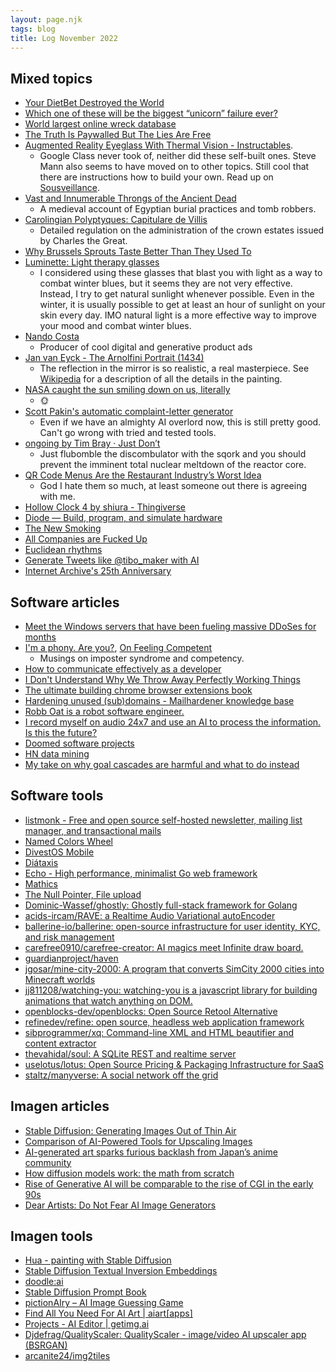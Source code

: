 ```yaml
---
layout: page.njk
tags: blog
title: Log November 2022
---
```


## Mixed topics

- [Your DietBet Destroyed the World](https://davidlaprade.github.io/your-dietbet-destroyed-the-world)
- [Which one of these will be the biggest “unicorn” failure ever?](https://statmodeling.stat.columbia.edu/2022/11/14/which-one-of-these-will-be-the-biggest-unicorn-failure-ever/)
- [World largest online wreck database](https://www.wrecksite.eu/)
- [The Truth Is Paywalled But The Lies Are Free](https://www.currentaffairs.org/2020/08/the-truth-is-paywalled-but-the-lies-are-free/)
- [Augmented Reality Eyeglass With Thermal Vision - Instructables](https://www.instructables.com/Augmented-Reality-Eyeglass-With-Thermal-Vision-Bui/).
  - Google Class never took of, neither did these self-built ones. Steve Mann also seems to have moved on to other topics. Still cool that there are instructions how to build your own. Read up on [Sousveillance](https://en.wikipedia.org/wiki/Sousveillance).
- [Vast and Innumerable Throngs of the Ancient Dead](https://www.laphamsquarterly.org/roundtable/vast-and-innumerable-throngs-ancient-dead)
  - A medieval account of Egyptian burial practices and tomb robbers.
- [Carolingian Polyptyques: Capitulare de Villis](https://www.le.ac.uk/hi/polyptyques/capitulare/trans.html)
  - Detailed regulation on the administration of the crown estates issued by Charles the Great.
- [Why Brussels Sprouts Taste Better Than They Used To](https://www.mentalfloss.com/posts/do-brussels-sprouts-taste-better-now-yes-here-s-why-01ghed9q8dr8)
- [Luminette: Light therapy glasses](https://www.myluminette.com/uk)
  - I considered using these glasses that blast you with light as a way to combat winter blues, but it seems they are not very effective. Instead, I try to get natural sunlight whenever possible. Even in the winter, it is usually possible to get at least an hour of sunlight on your skin every day. IMO natural light is a more effective way to improve your mood and combat winter blues.
- [Nando Costa](https://www.nandocosta.com/)
  - Producer of cool digital and generative product ads
- [Jan van Eyck - The Arnolfini Portrait (1434)](https://www.nationalgallery.org.uk/paintings/jan-van-eyck-the-arnolfini-portrait)
  - The reflection in the mirror is so realistic, a real masterpiece. See [Wikipedia](https://en.wikipedia.org/wiki/Arnolfini_Portrait) for a description of all the details in the painting.
- [NASA caught the sun smiling down on us, literally](https://www.npr.org/2022/10/29/1132361678/nasa-caught-the-sun-smiling-down-on-us-but-the-grin-could-signal-a-solar-storm)
  - 🌞
- [Scott Pakin's automatic complaint-letter generator](https://www.pakin.org/complaint)
  - Even if we have an almighty AI overlord now, this is still pretty good. Can't go wrong with tried and tested tools.
- [ongoing by Tim Bray · Just Don’t](https://www.tbray.org/ongoing/When/202x/2022/11/07/Just-Dont)
  - Just flubomble the discombulator with the sqork and you should prevent the imminent total nuclear meltdown of the reactor core.
- [QR Code Menus Are the Restaurant Industry’s Worst Idea](https://www.theatlantic.com/ideas/archive/2022/10/qr-code-menus-restaurants-pandemic/671888/)
  - God I hate them so much, at least someone out there is agreeing with me.
- [Hollow Clock 4 by shiura - Thingiverse](https://www.thingiverse.com/thing:5636482)
- [Diode — Build, program, and simulate hardware](https://www.withdiode.com/)
- [The New Smoking](https://conorbroderick.net/the-new-smoking/)
- [All Companies are Fucked Up](https://jonpauluritis.com/articles/all-companies-are-fucked-up/)
- [Euclidean rhythms](https://observablehq.com/@toja/euclidean-rhythms)
- [Generate Tweets like @tibo_maker with AI](https://tweethunter.io/generate-tweets/tibo_maker)
- [Internet Archive's 25th Anniversary](https://wayforward.archive.org/ia2046/)

## Software articles

- [Meet the Windows servers that have been fueling massive DDoSes for months](https://arstechnica.com/information-technology/2022/10/researchers-id-12k-microsoft-servers-that-are-a-ddosers-best-friend/)
- [I'm a phony. Are you?](https://www.hanselman.com/blog/im-a-phony-are-you), [On Feeling Competent](https://anja.kefala.info/on-feeling-competent.html)
  - Musings on imposter syndrome and competency.
- [How to communicate effectively as a developer](https://www.karlsutt.com/articles/communicating-effectively-as-a-developer/)
- [I Don't Understand Why We Throw Away Perfectly Working Things](http://muezza.ca/thoughts/working_trash/)
- [The ultimate building chrome browser extensions book](https://www.buildingbrowserextensions.com/)
- [Hardening unused (sub)domains - Mailhardener knowledge base](https://www.mailhardener.com/kb/hardening-unused-domains)
- [Robb Oat is a robot software engineer.](https://robboat.com/)
- [I record myself on audio 24x7 and use an AI to process the information. Is this the future?](https://roberdam.com/en/wisper.html)
- [Doomed software projects](https://doomedprojects.com/)
- [HN data mining](https://github.com/chapmanjacobd/hn_mining)
- [My take on why goal cascades are harmful and what to do instead](https://jchyip.medium.com/my-take-on-why-goal-cascades-are-harmful-and-what-to-do-instead-e9ebadd44d4a)

## Software tools

- [listmonk - Free and open source self-hosted newsletter, mailing list manager, and transactional mails](https://listmonk.app/)
- [Named Colors Wheel](https://arantius.github.io/web-color-wheel/)
- [DivestOS Mobile](https://divestos.org/)
- [Diátaxis](https://diataxis.fr/)
- [Echo - High performance, minimalist Go web framework](https://echo.labstack.com/)
- [Mathics](https://mathics.org/)
- [The Null Pointer, File upload](http://0x0.st/)
- [Dominic-Wassef/ghostly: Ghostly full-stack framework for Golang](https://github.com/Dominic-Wassef/ghostly)
- [acids-ircam/RAVE: a Realtime Audio Variational autoEncoder](https://github.com/acids-ircam/RAVE)
- [ballerine-io/ballerine: open-source infrastructure for user identity, KYC, and risk management](https://github.com/ballerine-io/ballerine)
- [carefree0910/carefree-creator: AI magics meet Infinite draw board.](https://github.com/carefree0910/carefree-creator)
- [guardianproject/haven](https://github.com/guardianproject/haven)
- [jgosar/mine-city-2000: A program that converts SimCity 2000 cities into Minecraft worlds](https://github.com/jgosar/mine-city-2000)
- [jj811208/watching-you: watching-you is a javascript library for building animations that watch anything on DOM.](https://github.com/jj811208/watching-you)
- [openblocks-dev/openblocks: Open Source Retool Alternative](https://github.com/openblocks-dev/openblocks)
- [refinedev/refine: open source, headless web application framework](https://github.com/refinedev/refine)
- [sibprogrammer/xq: Command-line XML and HTML beautifier and content extractor](https://github.com/sibprogrammer/xq)
- [thevahidal/soul: A SQLite REST and realtime server](https://github.com/thevahidal/soul)
- [uselotus/lotus: Open Source Pricing & Packaging Infrastructure for SaaS](https://github.com/uselotus/lotus)
- [staltz/manyverse: A social network off the grid](https://gitlab.com/staltz/manyverse)

## Imagen articles

- [Stable Diffusion: Generating Images Out of Thin Air](https://serokell.io/blog/stable-diffusion)
- [Comparison of AI-Powered Tools for Upscaling Images](https://80.lv/articles/80-level-digest-great-ai-powered-tools-for-upscaling-images/)
- [AI-generated art sparks furious backlash from Japan’s anime community](https://restofworld.org/2022/ai-backlash-anime-artists/)
- [How diffusion models work: the math from scratch](https://theaisummer.com/diffusion-models/)
- [Rise of Generative AI will be comparable to the rise of CGI in the early 90s](https://sarharibhakti.substack.com/p/rise-of-generative-ai-will-be-comparable)
- [Dear Artists: Do Not Fear AI Image Generators](https://www.wired.com/story/artists-do-not-fear-ai-image-generators/)

## Imagen tools

- [Hua - painting with Stable Diffusion](https://www.painthua.com)
- [Stable Diffusion Textual Inversion Embeddings](https://cyberes.github.io/stable-diffusion-textual-inversion-models/)
- [doodle:ai](https://doodleai.darraghoriordan.com/)
- [Stable Diffusion Prompt Book](https://openart.ai/promptbook)
- [pictionAIry – AI Image Guessing Game](https://pictionairy.com/)
- [Find All You Need For AI Art | aiart[apps]](https://www.aiartapps.com/)
- [Projects - AI Editor | getimg.ai](https://getimg.ai/editor)
- [Djdefrag/QualityScaler: QualityScaler - image/video AI upscaler app (BSRGAN)](https://github.com/Djdefrag/QualityScaler)
- [arcanite24/img2tiles](https://github.com/arcanite24/img2tiles)
